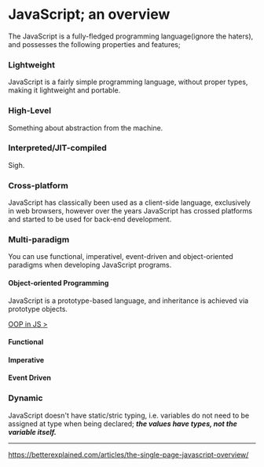 # JavaScript; an overview

The JavaScript is a fully-fledged programming language(ignore the haters), and possesses the following properties and features;

### **Lightweight**

JavaScript is a fairly simple programming language, without proper types, making it lightweight and portable.

### **High-Level**

Something about abstraction from the machine.

### **Interpreted/JIT-compiled**

Sigh.

### **Cross-platform**

JavaScript has classically been used as a client-side language, exclusively in web browsers, however over the years JavaScript has crossed platforms and started to be used for back-end development.

### **Multi-paradigm**

You can use functional, imperativel, event-driven and object-oriented paradigms when developing JavaScript programs.

#### Object-oriented Programming

JavaScript is a prototype-based language, and inheritance is achieved via prototype objects.

[OOP in JS >](core/objects/object-oriented-programming)

#### Functional

#### Imperative

#### Event Driven

### **Dynamic**

JavaScript doesn't have static/stric typing, i.e. variables do not need to be assigned at type when being declared; _**the values have types, not the variable itself.**_

---

https://betterexplained.com/articles/the-single-page-javascript-overview/
